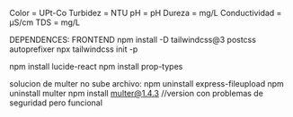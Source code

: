 Color = UPt-Co
Turbidez = NTU
pH = pH 
Dureza = mg/L
Conductividad = µS/cm
TDS = mg/L

DEPENDENCES:
FRONTEND
npm install -D tailwindcss@3 postcss autoprefixer
npx tailwindcss init -p

npm install lucide-react
npm install prop-types

solucion de multer no sube archivo:
npm uninstall express-fileupload
npm uninstall multer
npm install multer@1.4.3 //version con problemas de seguridad pero funcional
